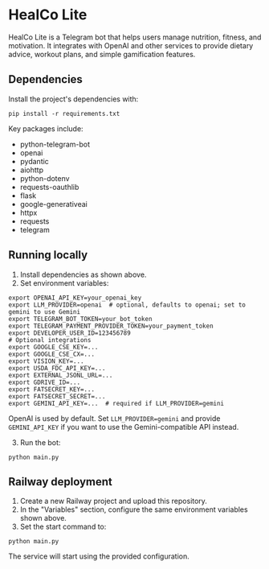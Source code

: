 # HealCo Lite

HealCo Lite is a Telegram bot that helps users manage nutrition, fitness, and motivation. It integrates with OpenAI and other services to provide dietary advice, workout plans, and simple gamification features.

## Dependencies

Install the project's dependencies with:

```
pip install -r requirements.txt
```

Key packages include:

- python-telegram-bot
- openai
- pydantic
- aiohttp
- python-dotenv
- requests-oauthlib
- flask
- google-generativeai
- httpx
- requests
- telegram

## Running locally

1. Install dependencies as shown above.
2. Set environment variables:

```
export OPENAI_API_KEY=your_openai_key
export LLM_PROVIDER=openai  # optional, defaults to openai; set to gemini to use Gemini
export TELEGRAM_BOT_TOKEN=your_bot_token
export TELEGRAM_PAYMENT_PROVIDER_TOKEN=your_payment_token
export DEVELOPER_USER_ID=123456789
# Optional integrations
export GOOGLE_CSE_KEY=...
export GOOGLE_CSE_CX=...
export VISION_KEY=...
export USDA_FDC_API_KEY=...
export EXTERNAL_JSONL_URL=...
export GDRIVE_ID=...
export FATSECRET_KEY=...
export FATSECRET_SECRET=...
export GEMINI_API_KEY=...  # required if LLM_PROVIDER=gemini
```

OpenAI is used by default. Set `LLM_PROVIDER=gemini` and provide `GEMINI_API_KEY`
if you want to use the Gemini-compatible API instead.

3. Run the bot:

```
python main.py
```

## Railway deployment

1. Create a new Railway project and upload this repository.
2. In the "Variables" section, configure the same environment variables shown above.
3. Set the start command to:

```
python main.py
```

The service will start using the provided configuration.


